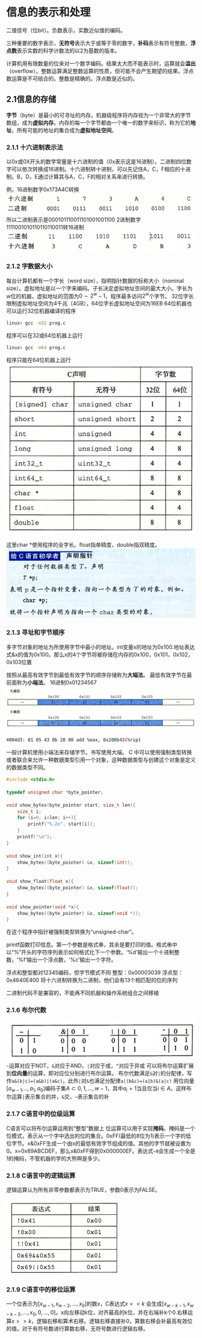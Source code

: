 # 信息的表示和处理

二值信号（位bit）。负数表示，实数近似值的编码。

三种重要的数字表示，**无符号**表示大于或等于零的数字，**补码**表示有符号整数，**浮点数**表示实数的科学计数法的以2为基数的版本。

计算机用有限数量的位来对一个数字编码。结果太大而不能表示时，运算就会**溢出**（overflow）。整数运算满足整数运算的性质，但可能不会产生期望的结果。浮点数运算是不可结合的。整数是精确的。浮点数是近似的。
## 2.1信息的存储
**字节**（byte）是最小的可寻址的内存。机器级程序将内存视为一个非常大的字节数组，成为**虚拟内存**。内存的每一个字节都由一个唯一的数字来标识，称为它的**地址**，所有可能的地址的集合成为**虚拟地址空间**。

### 2.1.1 十六进制表示法
以0x或0X开头的数字常量是十六进制的值（0x表示这是16进制）。二进制四位数字可以依次转换成16进制。十六进制转十进制，可以先记住A，C，F相应的十进制。B，D，E通过计算其与A，C，F的相对关系来进行转换。

例，16进制数字0x173A4C转换
![](image.png)
所以二进制表示是000101110011101001001100
2进制数字1111001010110110110011转16进制
![alt text](image-1.png)

### 2.1.2 字数据大小
每台计算机都有一个字长（word size），指明指针数据的标称大小（nominal size）。虚拟地址是以一个字来编码。子长决定虚拟地址空间的最大大小。字长为$w$位的机器，虚拟地址的范围为$0 \sim 2^w-1$，程序最多访问$2^w$个字节。
32位字长限制虚拟地址空间为4千兆（4GB），64位字长虚拟地址空间为16EB
64位机器也可以运行32位机器编译的程序
```bash
linux> gcc -m32 prog.c
```
程序可以在32或64位机器上运行
```bash
linux> gcc -m64 prog.c
```
程序只能在64位机器上运行
![alt text](image-2.png)

这里char *使用程序的全字长。float指单精度，double指双精度。
![alt text](image-3.png)

### 2.1.3 寻址和字节顺序
多字节对象的地址为所使用字节中最小的地址。int变量x的地址为0x100.地址表达式&x的值为0x100。那么x的4个字节将被存储在内存的0x100，0x101，0x102，0x103位置

按照从最高有效字节到最低有效字节的顺序存储称为**大端法**。
最低有效字节在最前面称为**小端法**。
16进制0x01234567
![alt text](image-4.png)
```bash
4004d3: 01 05 43 0b 20 00 add %eax, 0x200b43(%rip)
```
一般计算机使用小端法来存储字节，书写使用大端。
C 中可以使用强制类型转换或者联合来允许一种数据类型引用一个对象，这种数据类型与创建这个对象是定义的数据类型不同。

```c
#include <stdio.h>

typedef unsigned char *byte_pointer;

void show_bytes(byte_pointer start, size_t len){
    size_t i;
    for (i=0; i<len; i++){
        printf("%.2x", start[i]);
    }
    printf("\n");
}

void show_int(int x){
    show_bytes((byte_pointer) &x, sizeof(int));
}

void show_float(float x){
    show_bytes((byte_pointer) &x, sizeof(float));
}

void show_pointer(void *x){
    show_bytes((byte_pointer) &x, sizeof(void *));
}
```
在这个程序中指针被强制类型转换为“unsigned-char”。

printf函数打印信息。第一个参数是格式串，其余是要打印的值。格式串中以“%”开头的字符序列表示如何格式化下一个参数。‘%d’输出一个十进制整数，‘%f’输出一个浮点数，‘%c’输出一个字符。

浮点和整型都对12345编码，但字节模式不同
整型：0x00003039
浮点型：0x4640E400
将十六进制转换为二进制，他们会有13个相匹配的位的序列

二进制代码不是兼容的，不能再不同机器和操作系统组合之间移植

### 2.1.6 布尔代数
![alt text](image-5.png)
`~`运算对应于NOT，`&`对应于AND，`|`对应于或，`^`对应于异或
可以将布尔运算扩展到**位向量**的运算，即对应位分别进行布尔运算。
布尔代数满足`&`对`|`的分配律，写作`a&(b|c)=(a&b)|(a&c)`。此外`|`对`&`也满足分配律`a|(b&c)=(a|b)&(a|c)`
用位向量$[a_{w-1},..,a_1,a_0]$编码子集$A\subset{0, 1, ..., w-1}$，其中$a_i=1$当且仅当$i \in A$。这样布尔运算`|`表示集合的并，`&`交，`~`表示集合的补

### 2.1.7 C语言中的位级运算
C语言可以将布尔运算运用到“整型”数据上
位运算可以用于实现**掩码**。掩码是一个位模式，表示从一个字中选出的位的集合。0xFF(最低的8位为1)表示一个字的低位字节。x&0xFF生成一个由x的最低有效字节组成的值。其他的字节就被设置为0。x=0x89ABCDEF，那么x&0xFF得到0x000000EF。表达式`~0`会生成一个全是1的掩码，不管机器的字的大熊啊是多少。

### 2.1.8 C语言中的逻辑运算
逻辑运算认为所有非零参数都表示为TRUE，参数0表示为FALSE。

![alt text](image-6.png)

### 2.1.9 C语言中的移位运算
一个位表示为$[x_{w-1},x_{w-2},...,x_0]$的数$x$，C表达式$x << k$ 会生成$[x_{w-k-1},x_{w-k-2},...,x_0,0,...,0]$。x向左移动k位，对齐最高的k位，并在右端补k个0.右移运算$x >> k$，逻辑右移和算术右移。逻辑右移直接补0，算数右移会补最高有效位的值。对于有符号数进行算数右移，无符号数进行逻辑右移。